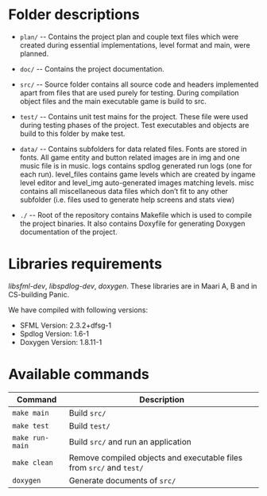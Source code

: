 # Folder descriptions
  * `plan/` -- Contains the project plan and couple text files which were created during essential implementations, level
    format and main, were planned.

  * `doc/` -- Contains the project documentation. 

  * `src/` -- Source folder contains all source code and headers implemented apart from files that are used purely for testing.
    During compilation object files and the main executable game is build to src.

  * `test/` -- Contains unit test mains for the project. These file were used during testing phases of the project. 
    Test executables and objects are build to this folder by make test.

  * `data/` -- Contains subfolders for data related files. Fonts are stored in fonts. All game entity and button related 
    images are in img and one music file is in music. logs contains spdlog generated run logs (one for each run). 
    level_files contains game levels which are created by ingame level editor and level_img auto-generated images matching 
    levels. misc contains all miscellaneous data files which don’t fit to any other subfolder (i.e. files used to generate 
    help screens and stats view)

  * `./` -- Root of the repository contains Makefile which is used to compile the project binaries. It also contains
    Doxyfile for generating Doxygen documentation of the project.

# Libraries requirements
*libsfml-dev*, *libspdlog-dev*, *doxygen*.
These libraries are in Maari A, B and in CS-building Panic.

We have compiled with following versions:
* SFML Version: 2.3.2+dfsg-1
* Spdlog Version: 1.6-1
* Doxygen Version: 1.8.11-1

# Available commands

| Command             | Description                                                          |
|---------------------|----------------------------------------------------------------------|
| `make main`         | Build `src/`                                                         |
| `make test`         | Build `test/`                                                        |
| `make run-main`     | Build `src/` and run an application                                  |
| `make clean`        | Remove compiled objects and executable files from `src/` and `test/` |
| `doxygen`           | Generate documents of `src/`                                         |
